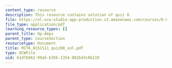 ```yaml
---
content_type: resource
description: This resource contains solution of quiz 8.
file: https://ol-ocw-studio-app-production.s3.amazonaws.com/courses/6-01sc-introduction-to-electrical-engineering-and-computer-science-i-spring-2011/61d7b96299a5b35b1354802b43c0b119_MIT6_01SCS11_quiz08_sol.pdf
file_type: application/pdf
learning_resource_types: []
parent_title: Op-Amps
parent_type: CourseSection
resourcetype: Document
title: MIT6_01SCS11_quiz08_sol.pdf
type: OCWFile
uid: 61d7b962-99a5-b35b-1354-802b43c0b119
---
```

